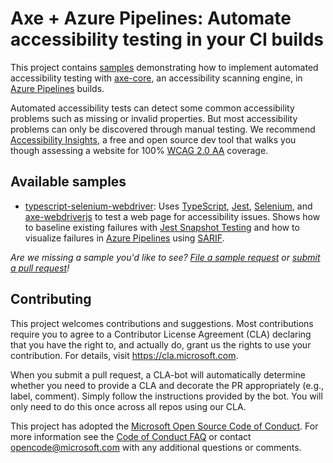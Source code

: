 
# Axe + Azure Pipelines: Automate accessibility testing in your CI builds

This project contains [samples](#available-samples) demonstrating how to implement automated accessibility testing with [axe-core](https://github.com/dequelabs/axe-core), an accessibility scanning engine, in [Azure Pipelines](https://azure.microsoft.com/en-us/services/devops/pipelines/) builds.

Automated accessibility tests can detect some common accessibility problems such as missing or invalid properties. But most accessibility problems can only be discovered through manual testing. We recommend [Accessibility Insights](https://accessibilityinsights.io/docs/en/web/overview), a free and open source dev tool that walks you though assessing a website for 100% [WCAG 2.0 AA](https://www.w3.org/WAI/WCAG21/quickref/?currentsidebar=%23col_overview&versions=2.0&levels=aaa) coverage.

## Available samples

* [typescript-selenium-webdriver](./typescript-selenium-webdriver/README.md): Uses [TypeScript](https://typescriptlang.org), [Jest](https://jestjs.io/), [Selenium](https://www.seleniumhq.org), and [axe-webdriverjs](https://www.npmjs.com/package/axe-webdriverjs) to test a web page for accessibility issues. Shows how to baseline existing failures with [Jest Snapshot Testing](https://jestjs.io/docs/en/snapshot-testing) and how to visualize failures in [Azure Pipelines](https://azure.microsoft.com/en-us/services/devops/pipelines/) using [SARIF](https://sarifweb.azurewebsites.net/).

*Are we missing a sample you'd like to see? [File a sample request](https://github.com/microsoft/axe-pipelines-samples/issues/new?assignees=&labels=sample_request&template=feature_request.md&title=Sample+Request%3A+%3Csample+name+here%3E) or [submit a pull request](./CONTRIBUTING.md)!*

## Contributing

This project welcomes contributions and suggestions. Most contributions require you to agree to a
Contributor License Agreement (CLA) declaring that you have the right to, and actually do, grant us
the rights to use your contribution. For details, visit https://cla.microsoft.com.

When you submit a pull request, a CLA-bot will automatically determine whether you need to provide
a CLA and decorate the PR appropriately (e.g., label, comment). Simply follow the instructions
provided by the bot. You will only need to do this once across all repos using our CLA.

This project has adopted the [Microsoft Open Source Code of Conduct](https://opensource.microsoft.com/codeofconduct/).
For more information see the [Code of Conduct FAQ](https://opensource.microsoft.com/codeofconduct/faq/) or
contact [opencode@microsoft.com](mailto:opencode@microsoft.com) with any additional questions or comments.
